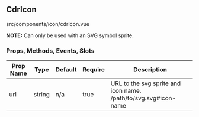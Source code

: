 ## CdrIcon


src/components/icon/cdrIcon.vue


**NOTE:** Can only be used with an SVG symbol sprite.

### Props, Methods, Events, Slots

Prop Name | Type | Default | Require | Description
--- | --- | --- | --- | ---
url | string | n/a | true | URL to the svg sprite and icon name. /path/to/svg.svg#icon-name
